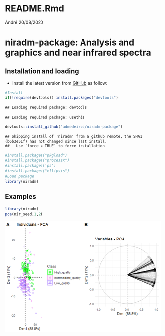 README.Rmd
================
André
20/08/2020

# niradm-package: Analysis and graphics and near infrared spectra

## Installation and loading

  - install the latest version from
    [GitHub](https://github.com/admedeiros/niradm-package) as follow:

<!-- end list -->

``` r
#Install
if(!require(devtools)) install.packages("devtools")
```

    ## Loading required package: devtools

    ## Loading required package: usethis

``` r
devtools::install_github("admedeiros/niradm-package")
```

    ## Skipping install of 'niradm' from a github remote, the SHA1 (b6b3e51f) has not changed since last install.
    ##   Use `force = TRUE` to force installation

``` r
#install.packages("pkgload")
#install.packages("processx")
#install.packages('ps')
#install.packages("ellipsis")
#Load package
library(niradm)
```

## Examples

``` r
library(niradm)
pca(nir_seed,1,2)
```

![](README_files/figure-gfm/unnamed-chunk-2-1.png)<!-- -->

